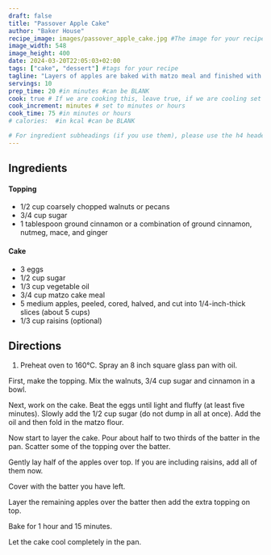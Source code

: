 ```yaml
---
draft: false
title: "Passover Apple Cake"
author: "Baker House"
recipe_image: images/passover_apple_cake.jpg #The image for your recipe
image_width: 548
image_height: 400
date: 2024-03-20T22:05:03+02:00
tags: ["cake", "dessert"] #tags for your recipe
tagline: "Layers of apples are baked with matzo meal and finished with a crunchy nutty and spice topping that create a moist apple cake"
servings: 10
prep_time: 20 #in minutes #can be BLANK
cook: true # If we are cooking this, leave true, if we are cooling set to false
cook_increment: minutes # set to minutes or hours
cook_time: 75 #in minutes or hours
# calories:  #in kcal #can be BLANK

# For ingredient subheadings (if you use them), please use the h4 header.  For print view I have those elements targeted
---
```



## Ingredients

#### Topping
- 1/2 cup coarsely chopped walnuts or pecans
- 3/4 cup sugar
- 1 tablespoon ground cinnamon or a combination of ground cinnamon, nutmeg, mace, and ginger

#### Cake
- 3 eggs
- 1/2 cup sugar
- 1/3 cup vegetable oil
- 3/4 cup matzo cake meal
- 5 medium apples, peeled, cored, halved, and cut into 1/4-inch-thick slices (about 5 cups)
- 1/3 cup raisins (optional)

## Directions

1. Preheat oven to 160°C. Spray an 8 inch square glass pan with oil.

First, make the topping. Mix the walnuts, 3/4 cup sugar and cinnamon in a bowl.

Next, work on the cake. Beat the eggs until light and fluffy (at least five minutes). Slowly add the 1/2 cup sugar (do not dump in all at once). Add the oil and then fold in the matzo flour.

Now start to layer the cake. Pour about half to two thirds of the batter in the pan. Scatter some of the topping over the batter.

Gently lay half of the apples over top. If you are including raisins, add all of them now.

Cover with the batter you have left.

Layer the remaining apples over the batter then add the extra topping on top.

Bake for 1 hour and 15 minutes.

Let the cake cool completely in the pan.